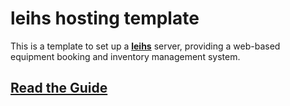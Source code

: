 # **leihs** hosting template

This is a template to set up a [**leihs**](https://github.com/leihs/leihs/wiki) server,
providing a web-based equipment booking and inventory management system.

## [Read the Guide](./GUIDE.md)
